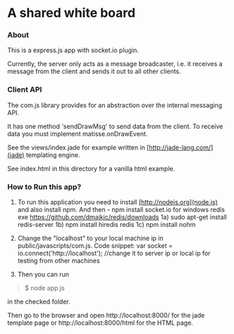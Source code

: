 # A shared white board

### About

This is a express.js app with socket.io plugin. 

Currently, the server only acts as a message broadcaster, i.e. it receives a message from the client and sends it out to all other clients.

### Client API
The com.js library provides for an abstraction over the internal messaging API. 

It has one method 'sendDrawMsg' to send data from the client. To receive data you must implement matisse.onDrawEvent.

See the views/index.jade for example written in [http://jade-lang.com/](jade) templating engine.

See index.html in this directory for a vanilla html example.

### How to Run this app?
1) To run this application you need to install [http://nodejs.org](node.js) and also install npm. And then - npm install socket.io
for windows redis exe https://github.com/dmajkic/redis/downloads
1a) sudo apt-get install redis-server
1b) npm install hiredis redis 
1c) npm install nohm

2) Change the "localhost" to your local machine ip in public/javascripts/com.js. 
Code snippet:
var socket = io.connect('http://localhost'); //change it to server ip or local ip for testing from other machines

3) Then you can run 

>
> $ node app.js
>

in the checked folder.

Then go to the browser and open http://localhost:8000/ for the jade template page or http://localhost:8000/html for the HTML page.
